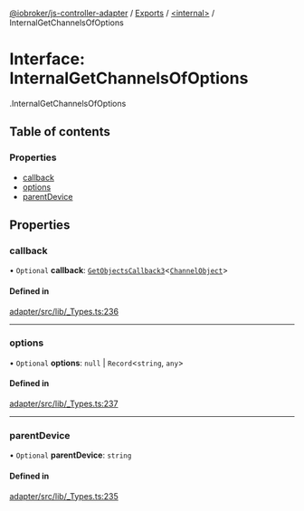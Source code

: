 [@iobroker/js-controller-adapter](../README.md) / [Exports](../modules.md) / [<internal\>](../modules/internal_.md) / InternalGetChannelsOfOptions

# Interface: InternalGetChannelsOfOptions

[<internal>](../modules/internal_.md).InternalGetChannelsOfOptions

## Table of contents

### Properties

- [callback](internal_.InternalGetChannelsOfOptions.md#callback)
- [options](internal_.InternalGetChannelsOfOptions.md#options)
- [parentDevice](internal_.InternalGetChannelsOfOptions.md#parentdevice)

## Properties

### callback

• `Optional` **callback**: [`GetObjectsCallback3`](../modules/internal_.md#getobjectscallback3)<[`ChannelObject`](internal_.ChannelObject.md)\>

#### Defined in

[adapter/src/lib/_Types.ts:236](https://github.com/ioBroker/ioBroker.js-controller/blob/d1ea91b2/packages/adapter/src/lib/_Types.ts#L236)

___

### options

• `Optional` **options**: ``null`` \| `Record`<`string`, `any`\>

#### Defined in

[adapter/src/lib/_Types.ts:237](https://github.com/ioBroker/ioBroker.js-controller/blob/d1ea91b2/packages/adapter/src/lib/_Types.ts#L237)

___

### parentDevice

• `Optional` **parentDevice**: `string`

#### Defined in

[adapter/src/lib/_Types.ts:235](https://github.com/ioBroker/ioBroker.js-controller/blob/d1ea91b2/packages/adapter/src/lib/_Types.ts#L235)
